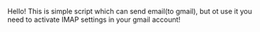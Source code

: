 Hello!
This is simple script which can send email(to gmail), but ot use it you need to activate IMAP settings in your gmail account!
